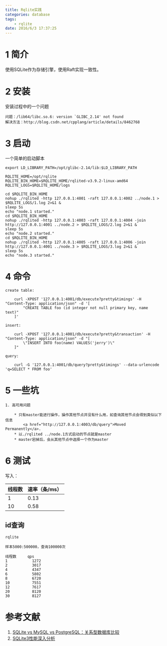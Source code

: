 ```yaml
---
title: Rqlite实践
categories: database
tags: 
	- rqlite
date: 2016/6/3 17:37:25
---
```


# 1 简介

使用SQLite作为存储引擎，使用Raft实现一致性。


# 2 安装

安装过程中的一个问题

	问题：/lib64/libc.so.6: version `GLIBC_2.14' not found
	解决方法：http://blog.csdn.net/cpplang/article/details/8462768

# 3 启动

一个简单的启动脚本

	export LD_LIBRARY_PATH=/opt/glibc-2.14/lib:$LD_LIBRARY_PATH

	RQLITE_HOME=/opt/rqlite
	RQLITE_BIN_HOME=$RQLITE_HOME/rqlited-v3.9.2-linux-amd64
	RQLITE_LOGS=$RQLITE_HOME/logs

	cd $RQLITE_BIN_HOME
	nohup ./rqlited -http 127.0.0.1:4001 -raft 127.0.0.1:4002 ../node.1 > $RQLITE_LOGS/1.log 2>&1 &
	sleep 5s
	echo "node.1 started."
	cd $RQLITE_BIN_HOME
	nohup ./rqlited -http 127.0.0.1:4003 -raft 127.0.0.1:4004 -join http://127.0.0.1:4001 ../node.2 > $RQLITE_LOGS/2.log 2>&1 &
	sleep 5s
	echo "node.2 started."
	cd $RQLITE_BIN_HOME
	nohup ./rqlited -http 127.0.0.1:4005 -raft 127.0.0.1:4006 -join http://127.0.0.1:4001 ../node.3 > $RQLITE_LOGS/3.log 2>&1 &
	sleep 5s
	echo "node.3 started."

# 4 命令

	create table:

		curl -XPOST '127.0.0.1:4001/db/execute?pretty&timings' -H "Content-Type: application/json" -d '[
		    "CREATE TABLE foo (id integer not null primary key, name text)"
		]'

	insert:

		curl -XPOST '127.0.0.1:4001/db/execute?pretty&transaction' -H "Content-Type: application/json" -d "[
		    \"INSERT INTO foo(name) VALUES('jerry')\"
		]"

	query:

		curl -G '127.0.0.1:4001/db/query?pretty&timings' --data-urlencode 'q=SELECT * FROM foo'

# 5 一些坑

	1. 高可用问题
		
		* 只有master能进行操作，操作其他节点并没有什么用，如查询其他节点会得到类似以下信息
			<a href="http://127.0.0.1:4003/db/query">Moved Permanently</a>.
		* 以./rqlited ../node.1方式启动的节点就是master
		* master宕掉后，会从其他节点中选择一个作为master


# 6 测试


写入：

|线程数|速率（条/ms）|
|:--|:--|
|1|0.13|
|10|0.58|


## id查询

	rqlite

	样本5000:500000，查询100000次

	线程数  	qps
	1           1272
	2           3017
	4           4347
	6           5802
	8           6720
	10       	7551
	12          7617
	20          8120
	30          8127


# 参考文献

1. [SQLite vs MySQL vs PostgreSQL：关系型数据库比较](http://www.infoq.com/cn/news/2014/04/sqlite-mysql-postgresql)
2. [SQLite3性能深入分析](http://blog.xcodev.com/posts/sqlite3-performance-indeep/)